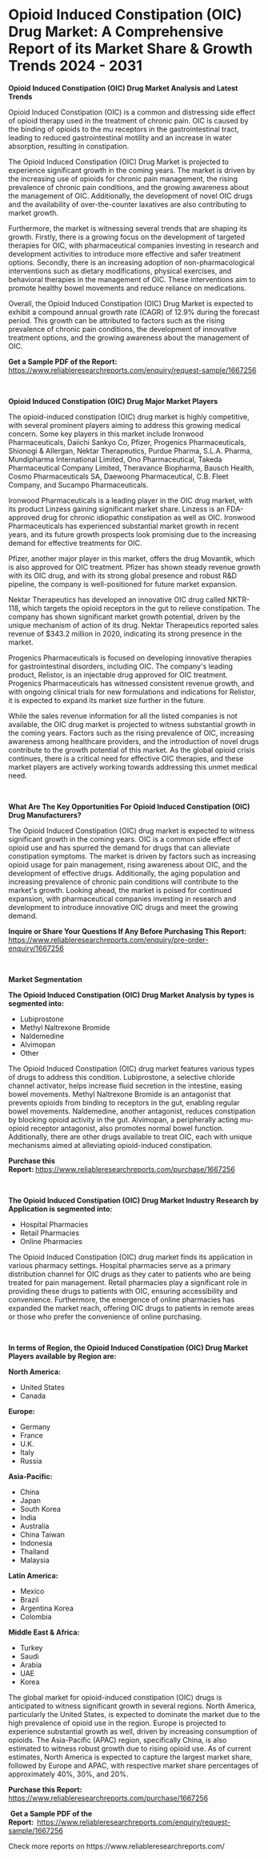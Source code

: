 <p><h1>Opioid Induced Constipation (OIC) Drug Market: A Comprehensive Report of its Market Share & Growth Trends 2024 - 2031</h1></p><p><strong>Opioid Induced Constipation (OIC) Drug Market Analysis and Latest Trends</strong></p>
<p><p>Opioid Induced Constipation (OIC) is a common and distressing side effect of opioid therapy used in the treatment of chronic pain. OIC is caused by the binding of opioids to the mu receptors in the gastrointestinal tract, leading to reduced gastrointestinal motility and an increase in water absorption, resulting in constipation.</p><p>The Opioid Induced Constipation (OIC) Drug Market is projected to experience significant growth in the coming years. The market is driven by the increasing use of opioids for chronic pain management, the rising prevalence of chronic pain conditions, and the growing awareness about the management of OIC. Additionally, the development of novel OIC drugs and the availability of over-the-counter laxatives are also contributing to market growth.</p><p>Furthermore, the market is witnessing several trends that are shaping its growth. Firstly, there is a growing focus on the development of targeted therapies for OIC, with pharmaceutical companies investing in research and development activities to introduce more effective and safer treatment options. Secondly, there is an increasing adoption of non-pharmacological interventions such as dietary modifications, physical exercises, and behavioral therapies in the management of OIC. These interventions aim to promote healthy bowel movements and reduce reliance on medications.</p><p>Overall, the Opioid Induced Constipation (OIC) Drug Market is expected to exhibit a compound annual growth rate (CAGR) of 12.9% during the forecast period. This growth can be attributed to factors such as the rising prevalence of chronic pain conditions, the development of innovative treatment options, and the growing awareness about the management of OIC.</p></p>
<p><strong>Get a Sample PDF of the Report:&nbsp;</strong> <a href="https://www.reliableresearchreports.com/enquiry/request-sample/1667256">https://www.reliableresearchreports.com/enquiry/request-sample/1667256</a></p>
<p>&nbsp;</p>
<p><strong>Opioid Induced Constipation (OIC) Drug Major Market Players</strong></p>
<p><p>The opioid-induced constipation (OIC) drug market is highly competitive, with several prominent players aiming to address this growing medical concern. Some key players in this market include Ironwood Pharmaceuticals, Daiichi Sankyo Co, Pfizer, Progenics Pharmaceuticals, Shionogi & Allergan, Nektar Therapeutics, Purdue Pharma, S.L.A. Pharma, Mundipharma International Limited, Ono Pharmaceutical, Takeda Pharmaceutical Company Limited, Theravance Biopharma, Bausch Health, Cosmo Pharmaceuticals SA, Daewoong Pharmaceutical, C.B. Fleet Company, and Sucampo Pharmaceuticals.</p><p>Ironwood Pharmaceuticals is a leading player in the OIC drug market, with its product Linzess gaining significant market share. Linzess is an FDA-approved drug for chronic idiopathic constipation as well as OIC. Ironwood Pharmaceuticals has experienced substantial market growth in recent years, and its future growth prospects look promising due to the increasing demand for effective treatments for OIC.</p><p>Pfizer, another major player in this market, offers the drug Movantik, which is also approved for OIC treatment. Pfizer has shown steady revenue growth with its OIC drug, and with its strong global presence and robust R&D pipeline, the company is well-positioned for future market expansion.</p><p>Nektar Therapeutics has developed an innovative OIC drug called NKTR-118, which targets the opioid receptors in the gut to relieve constipation. The company has shown significant market growth potential, driven by the unique mechanism of action of its drug. Nektar Therapeutics reported sales revenue of $343.2 million in 2020, indicating its strong presence in the market.</p><p>Progenics Pharmaceuticals is focused on developing innovative therapies for gastrointestinal disorders, including OIC. The company's leading product, Relistor, is an injectable drug approved for OIC treatment. Progenics Pharmaceuticals has witnessed consistent revenue growth, and with ongoing clinical trials for new formulations and indications for Relistor, it is expected to expand its market size further in the future.</p><p>While the sales revenue information for all the listed companies is not available, the OIC drug market is projected to witness substantial growth in the coming years. Factors such as the rising prevalence of OIC, increasing awareness among healthcare providers, and the introduction of novel drugs contribute to the growth potential of this market. As the global opioid crisis continues, there is a critical need for effective OIC therapies, and these market players are actively working towards addressing this unmet medical need.</p></p>
<p>&nbsp;</p>
<p><strong>What Are The Key Opportunities For Opioid Induced Constipation (OIC) Drug Manufacturers?</strong></p>
<p><p>The Opioid Induced Constipation (OIC) drug market is expected to witness significant growth in the coming years. OIC is a common side effect of opioid use and has spurred the demand for drugs that can alleviate constipation symptoms. The market is driven by factors such as increasing opioid usage for pain management, rising awareness about OIC, and the development of effective drugs. Additionally, the aging population and increasing prevalence of chronic pain conditions will contribute to the market's growth. Looking ahead, the market is poised for continued expansion, with pharmaceutical companies investing in research and development to introduce innovative OIC drugs and meet the growing demand.</p></p>
<p><strong>Inquire or Share Your Questions If Any Before Purchasing This Report:</strong> <a href="https://www.reliableresearchreports.com/enquiry/pre-order-enquiry/1667256">https://www.reliableresearchreports.com/enquiry/pre-order-enquiry/1667256</a></p>
<p>&nbsp;</p>
<p><strong>Market Segmentation</strong></p>
<p><strong>The Opioid Induced Constipation (OIC) Drug Market Analysis by types is segmented into:</strong></p>
<p><ul><li>Lubiprostone</li><li>Methyl Naltrexone Bromide</li><li>Naldemedine</li><li>Alvimopan</li><li>Other</li></ul></p>
<p><p>The Opioid Induced Constipation (OIC) drug market features various types of drugs to address this condition. Lubiprostone, a selective chloride channel activator, helps increase fluid secretion in the intestine, easing bowel movements. Methyl Naltrexone Bromide is an antagonist that prevents opioids from binding to receptors in the gut, enabling regular bowel movements. Naldemedine, another antagonist, reduces constipation by blocking opioid activity in the gut. Alvimopan, a peripherally acting mu-opioid receptor antagonist, also promotes normal bowel function. Additionally, there are other drugs available to treat OIC, each with unique mechanisms aimed at alleviating opioid-induced constipation.</p></p>
<p><strong>Purchase this Report:&nbsp;</strong><a href="https://www.reliableresearchreports.com/purchase/1667256">https://www.reliableresearchreports.com/purchase/1667256</a></p>
<p>&nbsp;</p>
<p><strong>The Opioid Induced Constipation (OIC) Drug Market Industry Research by Application is segmented into:</strong></p>
<p><ul><li>Hospital Pharmacies</li><li>Retail Pharmacies</li><li>Online Pharmacies</li></ul></p>
<p><p>The Opioid Induced Constipation (OIC) drug market finds its application in various pharmacy settings. Hospital pharmacies serve as a primary distribution channel for OIC drugs as they cater to patients who are being treated for pain management. Retail pharmacies play a significant role in providing these drugs to patients with OIC, ensuring accessibility and convenience. Furthermore, the emergence of online pharmacies has expanded the market reach, offering OIC drugs to patients in remote areas or those who prefer the convenience of online purchasing.</p></p>
<p>&nbsp;</p>
<p><strong>In terms of Region, the Opioid Induced Constipation (OIC) Drug Market Players available by Region are:</strong></p>
<p>
    <p> <strong> North America: </strong>
        <ul>
            <li>United States</li>
            <li>Canada</li>
        </ul>
        </p> 
    <p> <strong> Europe: </strong>
        <ul>
            <li>Germany</li>
            <li>France</li>
            <li>U.K.</li>
            <li>Italy</li>
            <li>Russia</li>
        </ul>
        </p> 
    <p> <strong> Asia-Pacific: </strong>
        <ul>
            <li>China</li>
            <li>Japan</li>
            <li>South Korea</li>
            <li>India</li>
            <li>Australia</li>
            <li>China Taiwan</li>
            <li>Indonesia</li>
            <li>Thailand</li>
            <li>Malaysia</li>
        </ul>
        </p> 
    <p> <strong> Latin America: </strong>
        <ul>
            <li>Mexico</li>
            <li>Brazil</li>
            <li>Argentina Korea</li>
            <li>Colombia</li>
        </ul>
        </p> 
    <p> <strong> Middle East & Africa: </strong>
        <ul>
            <li>Turkey</li>
            <li>Saudi</li>
            <li>Arabia</li>
            <li>UAE</li>
            <li>Korea</li>
        </ul>
    </p>
    </p>
<p><p>The global market for opioid-induced constipation (OIC) drugs is anticipated to witness significant growth in several regions. North America, particularly the United States, is expected to dominate the market due to the high prevalence of opioid use in the region. Europe is projected to experience substantial growth as well, driven by increasing consumption of opioids. The Asia-Pacific (APAC) region, specifically China, is also estimated to witness robust growth due to rising opioid use. As of current estimates, North America is expected to capture the largest market share, followed by Europe and APAC, with respective market share percentages of approximately 40%, 30%, and 20%.</p></p>
<p><strong>Purchase this Report: </strong><a href="https://www.reliableresearchreports.com/purchase/1667256">https://www.reliableresearchreports.com/purchase/1667256</a></p>
<p>&nbsp;<strong>Get a Sample PDF of the Report:&nbsp;&nbsp;</strong><a href="https://www.reliableresearchreports.com/enquiry/request-sample/1667256">https://www.reliableresearchreports.com/enquiry/request-sample/1667256</a></p>
<p><strong></strong></p>
<p>Check more reports on https://www.reliableresearchreports.com/</p>